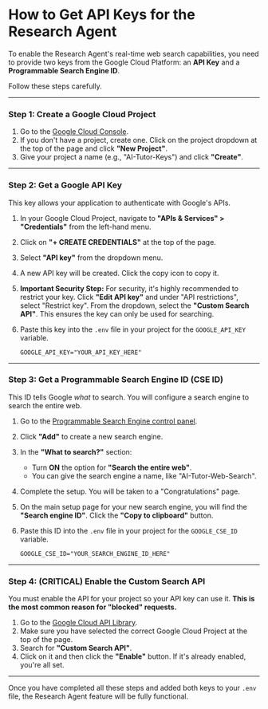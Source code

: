 # How to Get API Keys for the Research Agent

To enable the Research Agent's real-time web search capabilities, you need to provide two keys from the Google Cloud Platform: an **API Key** and a **Programmable Search Engine ID**.

Follow these steps carefully.

---

### Step 1: Create a Google Cloud Project

1.  Go to the [Google Cloud Console](https://console.cloud.google.com/).
2.  If you don't have a project, create one. Click on the project dropdown at the top of the page and click **"New Project"**.
3.  Give your project a name (e.g., "AI-Tutor-Keys") and click **"Create"**.

---

### Step 2: Get a Google API Key

This key allows your application to authenticate with Google's APIs.

1.  In your Google Cloud Project, navigate to **"APIs & Services" > "Credentials"** from the left-hand menu.
2.  Click on **"+ CREATE CREDENTIALS"** at the top of the page.
3.  Select **"API key"** from the dropdown menu.
4.  A new API key will be created. Click the copy icon to copy it.
5.  **Important Security Step:** For security, it's highly recommended to restrict your key. Click **"Edit API key"** and under "API restrictions", select "Restrict key". From the dropdown, select the **"Custom Search API"**. This ensures the key can only be used for searching.
6.  Paste this key into the `.env` file in your project for the `GOOGLE_API_KEY` variable.

    ```env
    GOOGLE_API_KEY="YOUR_API_KEY_HERE"
    ```

---

### Step 3: Get a Programmable Search Engine ID (CSE ID)

This ID tells Google *what* to search. You will configure a search engine to search the entire web.

1.  Go to the [Programmable Search Engine control panel](https://programmablesearchengine.google.com/controlpanel/all).
2.  Click **"Add"** to create a new search engine.
3.  In the **"What to search?"** section:
    *   Turn **ON** the option for **"Search the entire web"**.
    *   You can give the search engine a name, like "AI-Tutor-Web-Search".
4.  Complete the setup. You will be taken to a "Congratulations" page.
5.  On the main setup page for your new search engine, you will find the **"Search engine ID"**. Click the **"Copy to clipboard"** button.
6.  Paste this ID into the `.env` file in your project for the `GOOGLE_CSE_ID` variable.

    ```env
    GOOGLE_CSE_ID="YOUR_SEARCH_ENGINE_ID_HERE"
    ```

---

### Step 4: **(CRITICAL)** Enable the Custom Search API

You must enable the API for your project so your API key can use it. **This is the most common reason for "blocked" requests.**

1.  Go to the [Google Cloud API Library](https://console.cloud.google.com/apis/library).
2.  Make sure you have selected the correct Google Cloud Project at the top of the page.
3.  Search for **"Custom Search API"**.
4.  Click on it and then click the **"Enable"** button. If it's already enabled, you're all set.

---

Once you have completed all these steps and added both keys to your `.env` file, the Research Agent feature will be fully functional.
